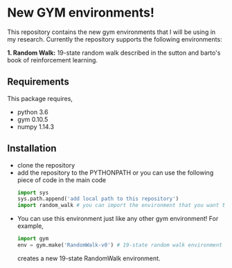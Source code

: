 # New GYM environments!
This repository contains the new gym environments that I will be using in my research.
Currently the repository supports the following environments:

**1. Random Walk:** 19-state random walk described in the sutton and barto's book of reinforcement learning.
   
## Requirements
This package requires,
* python 3.6
* gym 0.10.5
* numpy 1.14.3

## Installation
* clone the repository
* add the repository to the PYTHONPATH or you can use the following piece of code in the main code
  ```python
  import sys
  sys.path.append('add local path to this repository')
  import random_walk # you can import the environment that you want to import
  ```
* You can use this environment just like any other gym environment! For example,
  ```python
  import gym
  env = gym.make('RandomWalk-v0') # 19-state random walk environment is created.
  ```
  creates a new 19-state RandomWalk environment.
